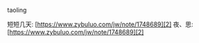 taoling

短短几天: [https://www.zybuluo.com/jw/note/1748689][2] 
夜、思: [https://www.zybuluo.com/jw/note/1748689][2] 


  [2]: https://www.zybuluo.com/jw/note/1748689
  [3]: https://www.zybuluo.com/jw/note/1749029
